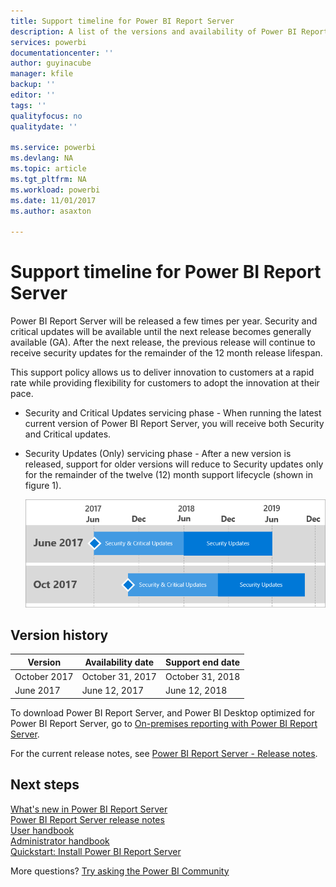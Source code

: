 ```yaml
---
title: Support timeline for Power BI Report Server
description: A list of the versions and availability of Power BI Report Server.
services: powerbi
documentationcenter: ''
author: guyinacube
manager: kfile
backup: ''
editor: ''
tags: ''
qualityfocus: no
qualitydate: ''

ms.service: powerbi
ms.devlang: NA
ms.topic: article
ms.tgt_pltfrm: NA
ms.workload: powerbi
ms.date: 11/01/2017
ms.author: asaxton

---
```

# Support timeline for Power BI Report Server
Power BI Report Server will be released a few times per year. Security and critical updates will be available until the next release becomes generally available (GA). After the next release, the previous release will continue to receive security updates for the remainder of the 12 month release lifespan.

This support policy allows us to deliver innovation to customers at a rapid rate while providing flexibility for customers to adopt the innovation at their pace.

* Security and Critical Updates servicing phase - When running the latest current version of Power BI Report Server, you will receive both Security and Critical updates.
* Security Updates (Only) servicing phase - After a new version is released, support for older versions will reduce to Security updates only for the remainder of the twelve (12) month support lifecycle (shown in figure 1).

    ![Graph illustrating the support timeframe](media/reportserver-support-timeline/reportserver-support-lifecycle.png)

## Version history
| **Version** | **Availability date** | **Support end date** |
| --- | --- | --- |
| October 2017 |October 31, 2017 |October 31, 2018 |
| June 2017 |June 12, 2017 |June 12, 2018 |

To download Power BI Report Server, and Power BI Desktop optimized for Power BI Report Server, go to [On-premises reporting with Power BI Report Server](https://powerbi.microsoft.com/report-server/).

For the current release notes, see [Power BI Report Server - Release notes](reportserver-release-notes.md).

## Next steps
[What's new in Power BI Report Server](reportserver-whats-new.md)  
[Power BI Report Server release notes](reportserver-release-notes.md)  
[User handbook](reportserver-user-handbook-overview.md)  
[Administrator handbook](admin-handbook-overview.md)  
[Quickstart: Install Power BI Report Server](quickstart-install-report-server.md)  

More questions? [Try asking the Power BI Community](https://community.powerbi.com/)

